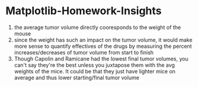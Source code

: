 # Matplotlib-Homework-Insights

1) the average tumor volume directly cooresponds to the weight of the mouse 
2) since the weight has such an impact on the tumor volume, it would make more sense to quantify effectives of the drugs by measuring the percent increases/decreases of tumor volume from start to finish 
3) Though Capolin and Ramicane had the lowest final tumor volumes, you can't say they're the best unless you juxtapose them with the avg weights of the mice. It could be that they just have lighter mice on average and thus lower starting/final tumor volume

